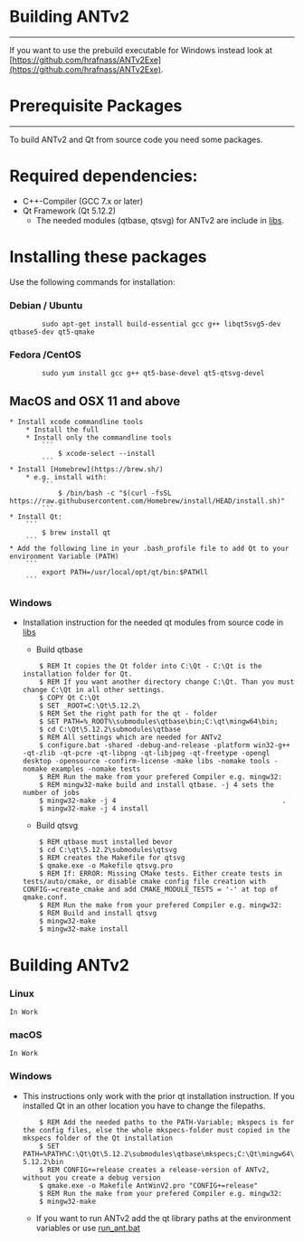 # Building ANTv2
***
If you want to use the prebuild executable for Windows instead look at [https://github.com/hrafnass/ANTv2Exe](https://github.com/hrafnass/ANTv2Exe).

# Prerequisite Packages
***
To build ANTv2 and Qt from source code you need some packages.

# Required dependencies:
* C++-Compiler (GCC 7.x or later)
* Qt Framework (Qt 5.12.2)
    * The needed modules (qtbase, qtsvg) for ANTv2 are include in [libs](libs).

# Installing these packages

Use the following commands for installation:

### Debian / Ubuntu
```
        sudo apt-get install build-essential gcc g++ libqt5svg5-dev qtbase5-dev qt5-qmake
```

### Fedora /CentOS
```
        sudo yum install gcc g++ qt5-base-devel qt5-qtsvg-devel
```
## MacOS and OSX 11 and above
    * Install xcode commandline tools
        * Install the full 
        * Install only the commandline tools
            ```
                $ xcode-select --install
            ```
    * Install [Homebrew](https://brew.sh/)
        * e.g. install with:
            ```
                $ /bin/bash -c "$(curl -fsSL https://raw.githubusercontent.com/Homebrew/install/HEAD/install.sh)"
            ```
    * Install Qt:
        ```
            $ brew install qt
        ```
    * Add the following line in your .bash_profile file to add Qt to your environment Variable (PATH)
        ```
            export PATH=/usr/local/opt/qt/bin:$PATHll
        ```
        
### Windows
* Installation instruction for the needed qt modules from source code in [libs](libs)
    * Build qtbase
    ```
        $ REM It copies the Qt folder into C:\Qt - C:\Qt is the installation folder for Qt. 
        $ REM If you want another directory change C:\Qt. Than you must change C:\Qt in all other settings.
        $ COPY Qt C:\Qt                                                    
        $ SET _ROOT=C:\Qt\5.12.2\
        $ REM Set the right path for the qt - folder 
        $ SET PATH=%_ROOT%\submodules\qtbase\bin;C:\qt\mingw64\bin;
        $ cd C:\Qt\5.12.2\submodules\qtbase
        $ REM All settings which are needed for ANTv2
        $ configure.bat -shared -debug-and-release -platform win32-g++ -qt-zlib -qt-pcre -qt-libpng -qt-libjpeg -qt-freetype -opengl desktop -opensource -confirm-license -make libs -nomake tools -nomake examples -nomake tests   
        $ REM Run the make from your prefered Compiler e.g. mingw32:
        $ REM mingw32-make build and install qtbase. -j 4 sets the number of jobs
        $ mingw32-make -j 4                                         .
        $ mingw32-make -j 4 install
    ```

    * Build qtsvg
    ```
        $ REM qtbase must installed bevor
        $ cd C:\qt\5.12.2\submodules\qtsvg
        $ REM creates the Makefile for qtsvg
        $ qmake.exe -o Makefile qtsvg.pro                          
        $ REM If: ERROR: Missing CMake tests. Either create tests in tests/auto/cmake, or disable cmake config file creation with CONFIG-=create_cmake and add CMAKE_MODULE_TESTS = '-' at top of qmake.conf.
        $ REM Run the make from your prefered Compiler e.g. mingw32:
        $ REM Build and install qtsvg
        $ mingw32-make                                             
        $ mingw32-make install                                     
    ```

# Building ANTv2

### Linux
    In Work

### macOS
    In Work

### Windows
* This instructions only work with the prior qt installation instruction. If you installed Qt in an other location you have to change the filepaths.

    ```
        $ REM Add the needed paths to the PATH-Variable; mkspecs is for the config files, else the whole mkspecs-folder must copied in the mkspecs folder of the Qt installation
        $ SET PATH=%PATH%C:\Qt\Qt\5.12.2\submodules\qtbase\mkspecs;C:\Qt\mingw64\bin;C:\Qt\Qt-5.12.2\bin
        $ REM CONFIG+=release creates a release-version of ANTv2, without you create a debug version
        $ qmake.exe -o Makefile AntWinV2.pro "CONFIG+=release"
        $ REM Run the make from your prefered Compiler e.g. mingw32:
        $ mingw32-make
    ```
    * If you want to run ANTv2 add the qt library paths at the environment variables or use [run_ant.bat](run_ant.bat)
